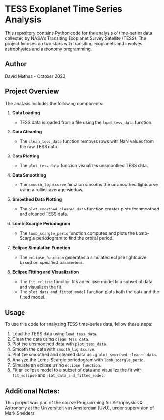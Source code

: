 # TESS Exoplanet Time Series Analysis

This repository contains Python code for the analysis of time-series data collected by NASA's Transiting Exoplanet Survey Satellite (TESS). The project focuses on two stars with transiting exoplanets and involves astrophysics and astronomy programming.

## Author
David Mathas - October 2023

## Project Overview

The analysis includes the following components:

1. **Data Loading**
   - TESS data is loaded from a file using the `load_tess_data` function.

2. **Data Cleaning**
   - The `clean_tess_data` function removes rows with NaN values from the raw TESS data.

3. **Data Plotting**
   - The `plot_tess_data` function visualizes unsmoothed TESS data.

4. **Data Smoothing**
   - The `smooth_lightcurve` function smooths the unsmoothed lightcurve using a rolling average window.

5. **Smoothed Data Plotting**
   - The `plot_smoothed_cleaned_data` function creates plots for smoothed and cleaned TESS data.

6. **Lomb-Scargle Periodogram**
   - The `lomb_scargle_perio` function computes and plots the Lomb-Scargle periodogram to find the orbital period.

7. **Eclipse Simulation Function**
   - The `eclipse_function` generates a simulated eclipse lightcurve based on specified parameters.

8. **Eclipse Fitting and Visualization**
   - The `fit_eclipse` function fits an eclipse model to a subset of data and visualizes the fit.
   - The `plot_data_and_fitted_model` function plots both the data and the fitted model.

## Usage

To use this code for analyzing TESS time-series data, follow these steps:

1. Load the TESS data using `load_tess_data`.
2. Clean the data using `clean_tess_data`.
3. Plot the unsmoothed data with `plot_tess_data`.
4. Smooth the data with `smooth_lightcurve`.
5. Plot the smoothed and cleaned data using `plot_smoothed_cleaned_data`.
6. Analyze the Lomb-Scargle periodogram with `lomb_scargle_perio`.
7. Simulate an eclipse using `eclipse_function`.
8. Fit an eclipse model to a subset of data and visualize the fit with `fit_eclipse` and `plot_data_and_fitted_model`.

## Additional Notes:

This project was part of the course Programming for Astrophysics & Astronomy at the Universiteit van Amsterdam (UvU), under supervision of Mark Snelders.
